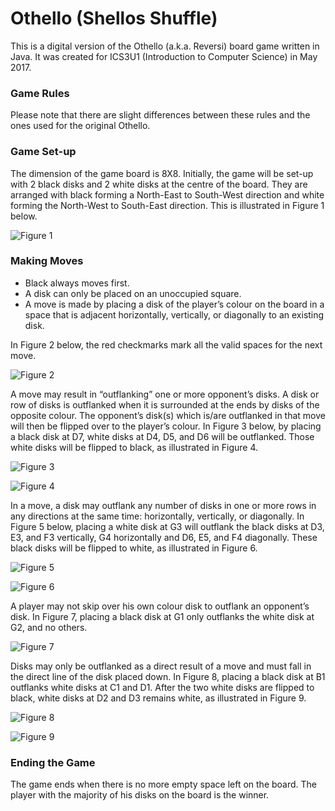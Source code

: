 # Othello (Shellos Shuffle)
This is a digital version of the Othello (a.k.a. Reversi) board game written in Java. It was created for ICS3U1 (Introduction to Computer Science) in May 2017.

### Game Rules

Please note that there are slight differences between these rules and the ones used for the original Othello.

### Game Set-up

The dimension of the game board is 8X8. Initially, the game will be set-up with 2 black disks and 2 white disks at the centre of the board. They are arranged with black forming a North-East to South-West direction and white forming the North-West to South-East direction. This is illustrated in Figure 1 below.

![Figure 1](https://user-images.githubusercontent.com/34670205/34325083-5128aa64-e855-11e7-9d29-9263a4a23215.JPG)

### Making Moves

*	Black always moves first.
*	A disk can only be placed on an unoccupied square.
*	A move is made by placing a disk of the player’s colour on the board in a space that is adjacent horizontally, vertically, or diagonally to an existing disk.

In Figure 2 below, the red checkmarks mark all the valid spaces for the next move.

![Figure 2](https://user-images.githubusercontent.com/34670205/34325088-9ff3df7e-e855-11e7-8b0d-39950ed5a5e5.JPG)

A move may result in “outflanking” one or more opponent’s disks. A disk or row of disks is outflanked when it is surrounded at the ends by disks of the opposite colour. The opponent’s disk(s) which is/are outflanked in that move will then be flipped over to the player’s colour. In Figure 3 below, by placing a black disk at D7, white disks at D4, D5, and D6 will be outflanked. Those white disks will be flipped to black, as illustrated in Figure 4.

![Figure 3](https://user-images.githubusercontent.com/34670205/34325102-f81d1d96-e855-11e7-8aa3-36b48c9a939e.JPG)


![Figure 4](https://user-images.githubusercontent.com/34670205/34325103-040cc14c-e856-11e7-9baf-96debabdbf23.JPG)

In a move, a disk may outflank any number of disks in one or more rows in any directions at the same time: horizontally, vertically, or diagonally. In Figure 5 below, placing a white disk at G3 will outflank the black disks at D3, E3, and F3 vertically, G4 horizontally and D6, E5, and F4 diagonally. These black disks will be flipped to white, as illustrated in Figure 6.

![Figure 5](https://user-images.githubusercontent.com/34670205/34325119-6a065d50-e856-11e7-98e5-44560a89e923.JPG)


![Figure 6](https://user-images.githubusercontent.com/34670205/34325122-6feaca58-e856-11e7-8854-d4f392bf4912.JPG)

A player may not skip over his own colour disk to outflank an opponent’s disk. In Figure 7, placing a black disk at G1 only outflanks the white disk at G2, and no others.

![Figure 7](https://user-images.githubusercontent.com/34670205/34325124-72eaf002-e856-11e7-8ffd-89448b623fd2.JPG)

Disks may only be outflanked as a direct result of a move and must fall in the direct line of the disk placed down. In Figure 8, placing a black disk at B1 outflanks white disks at C1 and D1. After the two white disks are flipped to black, white disks at D2 and D3 remains white, as illustrated in Figure 9.

![Figure 8](https://user-images.githubusercontent.com/34670205/34325126-79a437d2-e856-11e7-957b-7ba5d5f51a5b.JPG)


![Figure 9](https://user-images.githubusercontent.com/34670205/34325127-7c121138-e856-11e7-9f36-9eea01d22be6.JPG)

### Ending the Game
The game ends when there is no more empty space left on the board. The player with the majority of his disks on the board is the winner.
